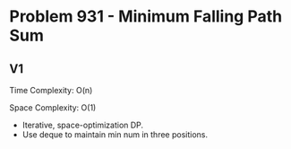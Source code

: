 # Problem 931 - Minimum Falling Path Sum

## V1

Time Complexity: O(n)

Space Complexity: O(1)

- Iterative, space-optimization DP.
- Use deque to maintain min num in three positions.
